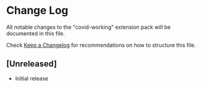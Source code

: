 # Change Log

All notable changes to the "covid-working" extension pack will be documented in this file.

Check [Keep a Changelog](http://keepachangelog.com/) for recommendations on how to structure this file.

## [Unreleased]

- Initial release
